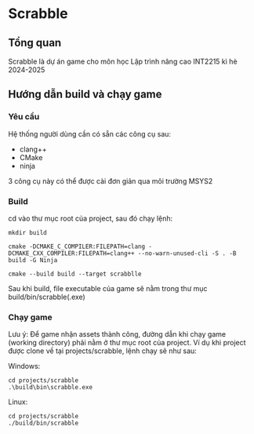 # Scrabble

## Tổng quan

Scrabble là dự án game cho môn học Lập trình nâng cao INT2215 kì hè 2024-2025

## Hướng dẫn build và chạy game

### Yêu cầu

Hệ thống người dùng cần có sẵn các công cụ sau:

- clang++
- CMake
- ninja

3 công cụ này có thể được cài đơn giản qua môi trường MSYS2

### Build

cd vào thư mục root của project, sau đó chạy lệnh:

```
mkdir build

cmake -DCMAKE_C_COMPILER:FILEPATH=clang -DCMAKE_CXX_COMPILER:FILEPATH=clang++ --no-warn-unused-cli -S . -B build -G Ninja

cmake --build build --target scrabblle
```

Sau khi build, file executable của game sẽ nằm trong thư mục build/bin/scrabble(.exe)

### Chạy game

Lưu ý: Để game nhận assets thành công, đường dẫn khi chạy game (working directory) phải nằm ở thư mục root của project. Ví dụ khi project được clone về tại projects/scrabble, lệnh chạy sẽ như sau:

Windows:
```
cd projects/scrabble
.\build\bin\scrabble.exe
```
Linux:
```
cd projects/scrabble
./build/bin/scrabble
```